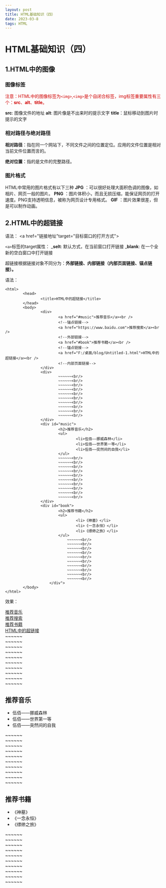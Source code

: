 ```yaml
---
layout: post
title: HTML基础知识（四）
date: 2023-03-8
tags: HTML
---
```





# HTML基础知识（四）

## 1.HTML中的图像

### 图像标签
<font color="#d0000">注意：HTML中的图像标签为`<img>`,`<img>`是个自闭合标签，img标签重要属性有三个：__src__、__alt__、__title__。</font>

__src__: 图像文件的地址
__alt__: 图片像是不出来时的提示文字
__title__：鼠标移动到图片时提示的文字

### 相对路径与绝对路径
__相对路径__：指在同一个网站下，不同文件之间的位置定位。应用的文件位置是相对当前文件位置而言的。

__绝对位置__：指的是文件的完整路径。

### 图片格式
HTML中常用的图片格式有以下三种
__JPG__ ：可以很好处理大面积色调的图像，如相片、网页一般的图片。
__PNG__ ：图片体积小，而且无损压缩，能保证网页的打开速度。PNG支持透明信息，被称为网页设计专用格式。
__GIF__ ：图片效果很差，但是可以制作动画。

## 2.HTML中的超链接
语法：
<a href="链接地址"target="目标窗口的打开方式">

`<a>`标签的target属性：
___selt__: 默认方式，在当前窗口打开链接
___blank__: 在一个全新的空白窗口中打开链接

超链接根据链接对象不同分为：__外部链接、内部链接（内部页面链接、锚点链接）。__

语法：
```
<html>
        <head>
                <title>HTML中的超链接</title>
        </head>
        <body>
                <div>
                        <a href="#music">推荐音乐</a><br />
                        <!--锚点链接-->
                        <a href="https://www.baidu.com">推荐搜索</a><br />
                        <!--外部链接-->
                        <a href="#book">推荐书籍</a><br />
                        <!--锚点链接-->
                        <a href="F:/桌面/blog/Untitled-1.html">HTML中的超链接</a><br />
                        <!--内部页面链接-->
                </div>
                <div>
                        ~~~~~~<br/>
                        ~~~~~~<br/>
                        ~~~~~~<br/>
                        ~~~~~~<br/>
                        ~~~~~~<br/>
                        ~~~~~~<br/>
                        ~~~~~~<br/>
                        ~~~~~~<br/>
                        ~~~~~~<br/>
                        ~~~~~~<br/>
                </div>
                <div id="music">
                        <h2>推荐音乐</h2>
                        <ul>
                                <li>伍佰——挪威森林</li>
                                <li>伍佰——世界第一等</li>
                                <li>伍佰——突然间的自我</li>
                        </ul>
                        ~~~~~~<br/>
                        ~~~~~~<br/>
                        ~~~~~~<br/>
                        ~~~~~~<br/>
                        ~~~~~~<br/>
                        ~~~~~~<br/>
                        ~~~~~~<br/>
                        ~~~~~~<br/>
                        ~~~~~~<br/>
                        ~~~~~~<br/>
                </div>
                <div id="book">
                        <h2>推荐书籍</h2>
                        <ul>
                                <li>《神墓》</li>
                                <li>《一念永恒》</li>
                                <li>《缥缈之旅》</li>
                        </ul>
                            ~~~~~~<br/>
                            ~~~~~~<br/>
                            ~~~~~~<br/>
                            ~~~~~~<br/>
                            ~~~~~~<br/>
                            ~~~~~~<br/>
                            ~~~~~~<br/>
                            ~~~~~~<br/>
                            ~~~~~~<br/>
                            ~~~~~~<br/>
                    </div">
        </body>
</html>
```
效果：

<html>
        <head>
                <title>HTML中的超链接</title>
        </head>
        <body>
                <div>
                        <a href="#music">推荐音乐</a><br />
                        <!--锚点链接-->
                        <a href="https://www.baidu.com">推荐搜索</a><br />
                        <!--外部链接-->
                        <a href="#book">推荐书籍</a><br />
                        <!--锚点链接-->
                        <a href="F:/桌面/blog/Untitled-1.html">HTML中的超链接</a><br />
                        <!--内部页面链接-->
                </div>
                <div>
                        ~~~~~~<br/>
                        ~~~~~~<br/>
                        ~~~~~~<br/>
                        ~~~~~~<br/>
                        ~~~~~~<br/>
                        ~~~~~~<br/>
                        ~~~~~~<br/>
                        ~~~~~~<br/>
                        ~~~~~~<br/>
                        ~~~~~~<br/>
                </div>
                <div id="music">
                        <h2>推荐音乐</h2>
                        <ul>
                                <li>伍佰——挪威森林</li>
                                <li>伍佰——世界第一等</li>
                                <li>伍佰——突然间的自我</li>
                        </ul>
                        ~~~~~~<br/>
                        ~~~~~~<br/>
                        ~~~~~~<br/>
                        ~~~~~~<br/>
                        ~~~~~~<br/>
                        ~~~~~~<br/>
                        ~~~~~~<br/>
                        ~~~~~~<br/>
                        ~~~~~~<br/>
                        ~~~~~~<br/>
                </div">
                <div id="book">
                        <h2>推荐书籍</h2>
                        <ul>
                                <li>《神墓》</li>
                                <li>《一念永恒》</li>
                                <li>《缥缈之旅》</li>
                        </ul>
                            ~~~~~~<br/>
                            ~~~~~~<br/>
                            ~~~~~~<br/>
                            ~~~~~~<br/>
                            ~~~~~~<br/>
                            ~~~~~~<br/>
                            ~~~~~~<br/>
                            ~~~~~~<br/>
                            ~~~~~~<br/>
                            ~~~~~~<br/>
                </div">
        </body>
</html>